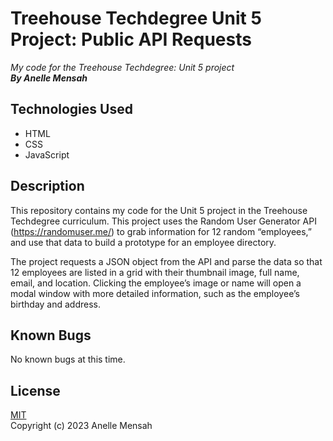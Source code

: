# Treehouse Techdegree Unit 5 Project: Public API Requests
_My code for the Treehouse Techdegree: Unit 5 project_
\
_**By Anelle Mensah**_

## Technologies Used
* HTML
* CSS
* JavaScript

## Description
This repository contains my code for the Unit 5 project in the Treehouse Techdegree curriculum. This project uses the Random User Generator API (https://randomuser.me/) to grab information for 12 random “employees,” and use that data to build a prototype for an employee directory.

The project requests a JSON object from the API and parse the data so that 12 employees are listed in a grid with their thumbnail image, full name, email, and location. Clicking the employee’s image or name will open a modal window with more detailed information, such as the employee’s birthday and address.

## Known Bugs
No known bugs at this time.

## License
[MIT](https://choosealicense.com/licenses/mit/#)
\
Copyright (c) 2023 Anelle Mensah